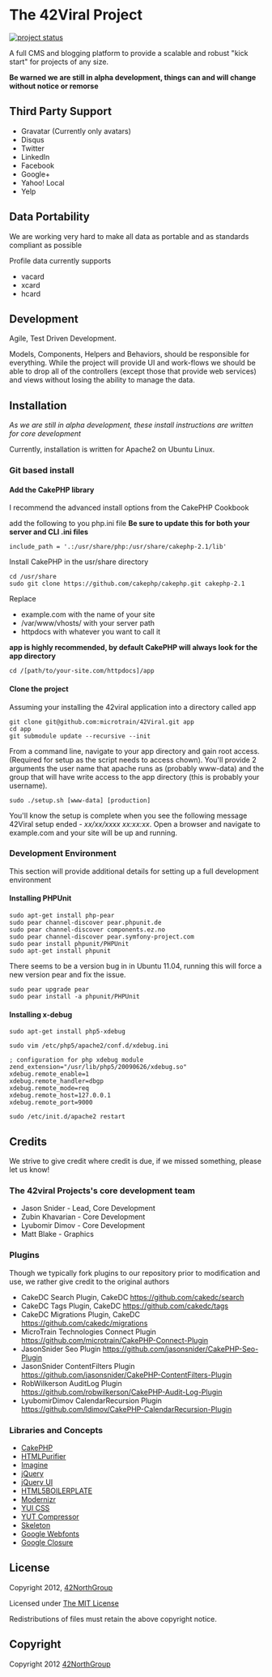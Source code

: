 # The 42Viral Project

[![project status](http://stillmaintained.com/microtrain/42Viral.png)](http://stillmaintained.com/microtrain/42Viral)

A full CMS and blogging platform to provide a scalable and robust "kick start" for projects of any size.

__Be warned we are still in alpha development, things can and will change without notice or remorse__

## Third Party Support

* Gravatar (Currently only avatars)
* Disqus
* Twitter
* LinkedIn
* Facebook
* Google+
* Yahoo! Local
* Yelp

## Data Portability

We are working very hard to make all data as portable and as standards compliant as possible

Profile data currently supports 

* vacard
* xcard
* hcard

## Development

Agile, Test Driven Development.

Models, Components, Helpers and Behaviors, should be responsible for everything. While the project will provide UI and 
work-flows we should be able to drop all of the controllers (except those that provide web services) and views without 
losing the ability to manage the data.

## Installation

_As we are still in alpha development, these install instructions are written for core development_

Currently, installation is written for Apache2 on Ubuntu Linux.  

### Git based install

#### Add the CakePHP library

I recommend the advanced install options from the CakePHP Cookbook

add the following to you php.ini file __Be sure to update this for both your server and CLI .ini files__

    include_path = '.:/usr/share/php:/usr/share/cakephp-2.1/lib'

Install CakePHP in the usr/share directory

    cd /usr/share
    sudo git clone https://github.com/cakephp/cakephp.git cakephp-2.1 
    
Replace 

* example.com with the name of your site
* /var/www/vhosts/ with your server path
* httpdocs with whatever you want to call it

__app is highly recommended, by default CakePHP will always look for the app directory__

    cd /[path/to/your-site.com/httpdocs]/app

#### Clone the project

Assuming your installing the 42viral application into a directory called app

    git clone git@github.com:microtrain/42Viral.git app
    cd app
    git submodule update --recursive --init

From a command line, navigate to your app directory and gain root access. (Required for setup as the script needs to 
access chown). You'll provide 2 arguments the user name that apache runs as (probably www-data) and the group that will 
have write access to the app directory (this is probably your username).

    sudo ./setup.sh [www-data] [production] 

You'll know the setup is complete when you see the following message 42Viral setup ended - _xx/xx/xxxx xx:xx:xx_. Open 
a browser and navigate to example.com and your site will be up and running.

### Development Environment 

This section will provide additional details for setting up a full development environment

#### Installing PHPUnit

    sudo apt-get install php-pear
    sudo pear channel-discover pear.phpunit.de
    sudo pear channel-discover components.ez.no
    sudo pear channel-discover pear.symfony-project.com
    sudo pear install phpunit/PHPUnit
    sudo apt-get install phpunit

There seems to be a version bug in in Ubuntu 11.04, running this will force a new
version pear and fix the issue.

    sudo pear upgrade pear
    sudo pear install -a phpunit/PHPUnit

#### Installing x-debug

    sudo apt-get install php5-xdebug

    sudo vim /etc/php5/apache2/conf.d/xdebug.ini

    ; configuration for php xdebug module
    zend_extension="/usr/lib/php5/20090626/xdebug.so"
    xdebug.remote_enable=1
    xdebug.remote_handler=dbgp
    xdebug.remote_mode=req
    xdebug.remote_host=127.0.0.1
    xdebug.remote_port=9000

    sudo /etc/init.d/apache2 restart

## Credits

We strive to give credit where credit is due, if we missed something, please let us know!

### The 42viral Projects's core development team

* Jason Snider - Lead, Core Development
* Zubin Khavarian - Core Development
* Lyubomir Dimov - Core Development
* Matt Blake - Graphics

### Plugins

Though we typically fork plugins to our repository prior to modification and use, we rather give credit to the original
authors

* CakeDC Search Plugin, CakeDC <https://github.com/cakedc/search> 
* CakeDC Tags Plugin, CakeDC  <https://github.com/cakedc/tags> 
* CakeDC Migrations Plugin, CakeDC  <https://github.com/cakedc/migrations> 
* MicroTrain Technologies Connect Plugin <https://github.com/microtrain/CakePHP-Connect-Plugin>
* JasonSnider Seo Plugin <https://github.com/jasonsnider/CakePHP-Seo-Plugin>
* JasonSnider ContentFilters Plugin <https://github.com/jasonsnider/CakePHP-ContentFilters-Plugin>
* RobWilkerson AuditLog Plugin <https://github.com/robwilkerson/CakePHP-Audit-Log-Plugin>
* LyubomirDimov CalendarRecursion Plugin <https://github.com/ldimov/CakePHP-CalendarRecursion-Plugin>

### Libraries and Concepts

* [CakePHP](http://cakephp.org)
* [HTMLPurifier](http://htmlpurifier.org/)
* [Imagine](https://github.com/avalanche123/Imagine)
* [jQuery](http://jquery.com/)
* [jQuery UI](http://jqueryui.com/)
* [HTML5BOILERPLATE](http://html5boilerplate.com/)
* [Modernizr](http://www.modernizr.com/)
* [YUI CSS](http://yuilibrary.com/yui/css/)
* [YUT Compressor](http://developer.yahoo.com/yui/compressor/)
* [Skeleton](http://www.getskeleton.com/)
* [Google Webfonts](http://www.google.com/webfonts)
* [Google Closure](https://developers.google.com/closure/)

## License

Copyright 2012, [42NorthGroup](https://42northgroup.com)

Licensed under [The MIT License](http://www.opensource.org/licenses/mit-license.php)

Redistributions of files must retain the above copyright notice.

## Copyright

Copyright 2012 [42NorthGroup](https://42northgroup.com)